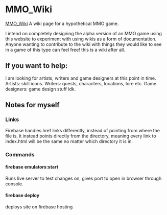 # MMO_Wiki
<a href="https://living-lore.web.app/">MMO_Wiki</a>
A wiki page for a hypothetical MMO game.

I intend on completely designing the alpha version of an MMO game using this website to experiment with using wikis as a form of documentation. Anyone wanting to contribute to the wiki with things they would like to see in a game of this type can feel free! this is a wiki after all.

## If you want to help:
I am looking for artists, writers and game designers at this point in time.
Artists: skill icons.
Writers: quests, characters, locations, lore etc.
Game designers: game design stuff idk.

## Notes for myself

### Links
Firebase handles href links differently, instead of pointing from where the file is, it instead points directly from the directory, meaning every link to index.html will be the same no matter which
directory it is in.

### Commands

#### firebase emulators:start
Runs live server to test changes on, gives port to open in browser through console.

#### firebase deploy
deploys site on firebase hosting
